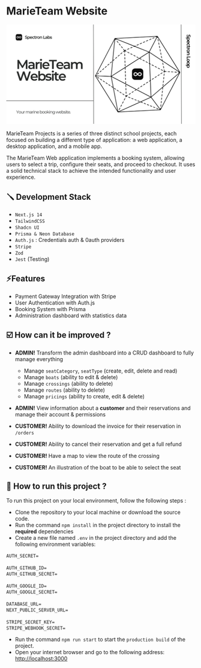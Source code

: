 # MarieTeam Website

![](/public/og.png)

MarieTeam Projects is a series of three distinct school projects, each focused on building a different type of
application: a web application, a desktop application, and a mobile app.

The MarieTeam Web application implements a booking system, allowing users to select a trip, configure their seats, and
proceed to checkout. It uses a solid technical stack to achieve the intended functionality and user experience.

## 🪛 Development Stack

- `Next.js 14`
- `TailwindCSS`
- `Shadcn UI`
- `Prisma & Neon Database`
- `Auth.js` : Credentials auth & 0auth providers
- `Stripe`
- `Zod`
- `Jest` (Testing)

## ⚡Features

- Payment Gateway Integration with Stripe
- User Authentication with Auth.js
- Booking System with Prisma
- Administration dashboard with statistics data

## ☑️ How can it be improved ?

- **ADMIN!** Transform the admin dashboard into a CRUD dashboard to fully manage everything
    - Manage `seatCategory`, `seatType` (create, edit, delete and read)
    - Manage `boats` (ability to edit & delete)
    - Manage `crossings` (ability to delete)
    - Manage `routes` (ability to delete)
    - Manage `pricings` (ability to create, edit & delete)
- **ADMIN!** View information about a **customer** and their reservations and manage their account & permissions

- **CUSTOMER!** Ability to download the invoice for their reservation in `/orders`
- **CUSTOMER!** Ability to cancel their reservation and get a full refund
- **CUSTOMER!** Have a map to view the route of the crossing
- **CUSTOMER!** An illustration of the boat to be able to select the seat

## 📗 How to run this project ?

To run this project on your local environment, follow the following steps :

- Clone the repository to your local machine or download the source code.
- Run the command `npm install` in the project directory to install the **required** dependencies
- Create a new file named `.env` in the project directory and add the following environment variables:

```dotenv
AUTH_SECRET=

AUTH_GITHUB_ID=
AUTH_GITHUB_SECRET=

AUTH_GOOGLE_ID=
AUTH_GOOGLE_SECRET=

DATABASE_URL=
NEXT_PUBLIC_SERVER_URL=

STRIPE_SECRET_KEY=
STRIPE_WEBHOOK_SECRET=
```

- Run the command `npm run start` to start the `production build` of the project.
- Open your internet browser and go to the following address: [http://localhost:3000](http://localhost:3000)
